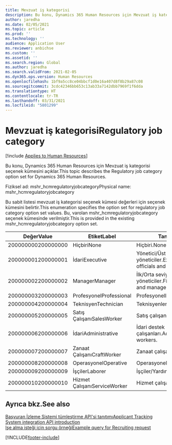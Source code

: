 ```yaml
---
title: Mevzuat iş kategorisi
description: Bu konu, Dynamics 365 Human Resources için Mevzuat iş kategorisi seçenek kümesini açıklar.
author: jaredha
ms.date: 02/05/2021
ms.topic: article
ms.prod: ''
ms.technology: ''
audience: Application User
ms.reviewer: anbichse
ms.custom: ''
ms.assetid: ''
ms.search.region: Global
ms.author: jaredha
ms.search.validFrom: 2021-02-05
ms.dyn365.ops.version: Human Resources
ms.openlocfilehash: 1bf9a5cc8ce04bbcf1d0e16a407d8f8b29a87c08
ms.sourcegitcommit: 3cdc42346bb653c13ab33a7142dbb7969f1f6dda
ms.translationtype: HT
ms.contentlocale: tr-TR
ms.lasthandoff: 03/31/2021
ms.locfileid: "5801299"
---
```

# <a name="regulatory-job-category"></a><span data-ttu-id="8d744-103">Mevzuat iş kategorisi</span><span class="sxs-lookup"><span data-stu-id="8d744-103">Regulatory job category</span></span>

[!include [Applies to Human Resources](../includes/applies-to-hr.md)]

<span data-ttu-id="8d744-104">Bu konu, Dynamics 365 Human Resources için Mevzuat iş kategorisi seçenek kümesini açıklar.</span><span class="sxs-lookup"><span data-stu-id="8d744-104">This topic describes the Regulatory job category option set for Dynamics 365 Human Resources.</span></span>

<span data-ttu-id="8d744-105">Fiziksel ad: mshr_hcmregulatoryjobcategory</span><span class="sxs-lookup"><span data-stu-id="8d744-105">Physical name: mshr_hcmregulatoryjobcategory</span></span>

<span data-ttu-id="8d744-106">Bu sabit listesi mevzuat iş kategorisi seçenek kümesi değerleri için seçenek kümesini belirtir.</span><span class="sxs-lookup"><span data-stu-id="8d744-106">This enumeration specifies the option set for regulatory job category option set values.</span></span> <span data-ttu-id="8d744-107">Bu, varolan mshr_hcmregulatoryjobcategory seçenek kümesinde verilmiştir.</span><span class="sxs-lookup"><span data-stu-id="8d744-107">This is provided in the existing mshr_hcmregulatoryjobcategory option set.</span></span>

| <span data-ttu-id="8d744-108">Değer</span><span class="sxs-lookup"><span data-stu-id="8d744-108">Value</span></span> | <span data-ttu-id="8d744-109">Etiket</span><span class="sxs-lookup"><span data-stu-id="8d744-109">Label</span></span> | <span data-ttu-id="8d744-110">Tanım</span><span class="sxs-lookup"><span data-stu-id="8d744-110">Description</span></span> |
| --- | --- | --- |
| <span data-ttu-id="8d744-111">200000000</span><span class="sxs-lookup"><span data-stu-id="8d744-111">200000000</span></span> | <span data-ttu-id="8d744-112">Hiçbiri</span><span class="sxs-lookup"><span data-stu-id="8d744-112">None</span></span> | <span data-ttu-id="8d744-113">Hiçbiri.</span><span class="sxs-lookup"><span data-stu-id="8d744-113">None.</span></span> |
| <span data-ttu-id="8d744-114">200000001</span><span class="sxs-lookup"><span data-stu-id="8d744-114">200000001</span></span> | <span data-ttu-id="8d744-115">İdari</span><span class="sxs-lookup"><span data-stu-id="8d744-115">Executive</span></span> | <span data-ttu-id="8d744-116">Yönetici/Üst düzey yetkililer ve yöneticiler.</span><span class="sxs-lookup"><span data-stu-id="8d744-116">Executive/Senior level officials and managers.</span></span> |
| <span data-ttu-id="8d744-117">200000002</span><span class="sxs-lookup"><span data-stu-id="8d744-117">200000002</span></span> | <span data-ttu-id="8d744-118">Manager</span><span class="sxs-lookup"><span data-stu-id="8d744-118">Manager</span></span> | <span data-ttu-id="8d744-119">İlk/Orta seviye görevliler ve yöneticiler.</span><span class="sxs-lookup"><span data-stu-id="8d744-119">First/Mid level officials and managers.</span></span> |
| <span data-ttu-id="8d744-120">200000003</span><span class="sxs-lookup"><span data-stu-id="8d744-120">200000003</span></span> | <span data-ttu-id="8d744-121">Profesyonel</span><span class="sxs-lookup"><span data-stu-id="8d744-121">Professional</span></span> | <span data-ttu-id="8d744-122">Profesyoneller.</span><span class="sxs-lookup"><span data-stu-id="8d744-122">Professionals.</span></span> |
| <span data-ttu-id="8d744-123">200000004</span><span class="sxs-lookup"><span data-stu-id="8d744-123">200000004</span></span> | <span data-ttu-id="8d744-124">Teknisyen</span><span class="sxs-lookup"><span data-stu-id="8d744-124">Technician</span></span> | <span data-ttu-id="8d744-125">Teknisyenler.</span><span class="sxs-lookup"><span data-stu-id="8d744-125">Technicians.</span></span> |
| <span data-ttu-id="8d744-126">200000005</span><span class="sxs-lookup"><span data-stu-id="8d744-126">200000005</span></span> | <span data-ttu-id="8d744-127">Satış Çalışanı</span><span class="sxs-lookup"><span data-stu-id="8d744-127">SalesWorker</span></span> | <span data-ttu-id="8d744-128">Satış çalışanları.</span><span class="sxs-lookup"><span data-stu-id="8d744-128">Sales workers.</span></span> |
| <span data-ttu-id="8d744-129">200000006</span><span class="sxs-lookup"><span data-stu-id="8d744-129">200000006</span></span> | <span data-ttu-id="8d744-130">İdari</span><span class="sxs-lookup"><span data-stu-id="8d744-130">Administrative</span></span> | <span data-ttu-id="8d744-131">İdari destek çalışanları.</span><span class="sxs-lookup"><span data-stu-id="8d744-131">Administrative support workers.</span></span> |
| <span data-ttu-id="8d744-132">200000007</span><span class="sxs-lookup"><span data-stu-id="8d744-132">200000007</span></span> | <span data-ttu-id="8d744-133">Zanaat Çalışanı</span><span class="sxs-lookup"><span data-stu-id="8d744-133">CraftWorker</span></span> | <span data-ttu-id="8d744-134">Zanaat çalışanları.</span><span class="sxs-lookup"><span data-stu-id="8d744-134">Craft workers.</span></span> |
| <span data-ttu-id="8d744-135">200000008</span><span class="sxs-lookup"><span data-stu-id="8d744-135">200000008</span></span> | <span data-ttu-id="8d744-136">Operasyonel</span><span class="sxs-lookup"><span data-stu-id="8d744-136">Operative</span></span> | <span data-ttu-id="8d744-137">Operasyonel çalışanlar.</span><span class="sxs-lookup"><span data-stu-id="8d744-137">Operatives.</span></span> |
| <span data-ttu-id="8d744-138">200000009</span><span class="sxs-lookup"><span data-stu-id="8d744-138">200000009</span></span> | <span data-ttu-id="8d744-139">İşçiler</span><span class="sxs-lookup"><span data-stu-id="8d744-139">Laborer</span></span> | <span data-ttu-id="8d744-140">İşçiler/Yardımcılar.</span><span class="sxs-lookup"><span data-stu-id="8d744-140">Laborers/Helpers.</span></span> |
| <span data-ttu-id="8d744-141">200000010</span><span class="sxs-lookup"><span data-stu-id="8d744-141">200000010</span></span> | <span data-ttu-id="8d744-142">Hizmet Çalışanı</span><span class="sxs-lookup"><span data-stu-id="8d744-142">ServiceWorker</span></span> | <span data-ttu-id="8d744-143">Hizmet çalışanları.</span><span class="sxs-lookup"><span data-stu-id="8d744-143">Service workers.</span></span> |

## <a name="see-also"></a><span data-ttu-id="8d744-144">Ayrıca bkz.</span><span class="sxs-lookup"><span data-stu-id="8d744-144">See also</span></span>

[<span data-ttu-id="8d744-145">Başvuran İzleme Sistemi tümleştirme API'si tanıtımı</span><span class="sxs-lookup"><span data-stu-id="8d744-145">Applicant Tracking System integration API introduction</span></span>](hr-admin-integration-ats-api-introduction.md)<br>
[<span data-ttu-id="8d744-146">Işe alma isteği için sorgu örneği</span><span class="sxs-lookup"><span data-stu-id="8d744-146">Example query for Recruiting request</span></span>](hr-admin-integration-ats-api-recruiting-request-example-query.md)


[!INCLUDE[footer-include](../includes/footer-banner.md)]